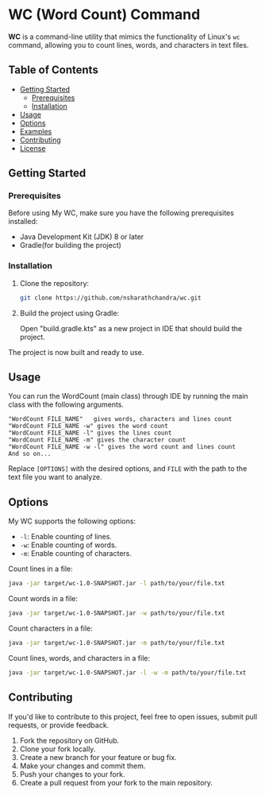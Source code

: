 # WC (Word Count) Command

**WC** is a command-line utility that mimics the functionality of Linux's `wc` command, allowing you to count lines, words, and characters in text files.

## Table of Contents

- [Getting Started](#getting-started)
  - [Prerequisites](#prerequisites)
  - [Installation](#installation)
- [Usage](#usage)
- [Options](#options)
- [Examples](#examples)
- [Contributing](#contributing)
- [License](#license)

## Getting Started

### Prerequisites

Before using My WC, make sure you have the following prerequisites installed:

- Java Development Kit (JDK) 8 or later
- Gradle(for building the project)

### Installation

1. Clone the repository:

   ```bash
   git clone https://github.com/nsharathchandra/wc.git
   ```
2. Build the project using Gradle:

   Open "build.gradle.kts" as a new project in IDE that should build the project.

The project is now built and ready to use.

## Usage

You can run the WordCount (main class) through IDE by running the main class with the following arguments.
```agsl
"WordCount FILE_NAME"   gives words, characters and lines count
"WordCount FILE_NAME -w" gives the word count
"WordCount FILE_NAME -l" gives the lines count
"WordCount FILE_NAME -m" gives the character count 
"WordCount FILE_NAME -w -l" gives the word count and lines count
And so on...
```

Replace `[OPTIONS]` with the desired options, and `FILE` with the path to the text file you want to analyze.

## Options

My WC supports the following options:

- `-l`: Enable counting of lines.
- `-w`: Enable counting of words.
- `-m`: Enable counting of characters.

Count lines in a file:

```bash
java -jar target/wc-1.0-SNAPSHOT.jar -l path/to/your/file.txt
```

Count words in a file:

```bash
java -jar target/wc-1.0-SNAPSHOT.jar -w path/to/your/file.txt
```

Count characters in a file:

```bash
java -jar target/wc-1.0-SNAPSHOT.jar -m path/to/your/file.txt
```

Count lines, words, and characters in a file:

```bash
java -jar target/wc-1.0-SNAPSHOT.jar -l -w -m path/to/your/file.txt
```

## Contributing

If you'd like to contribute to this project, feel free to open issues, submit pull requests, or provide feedback.

1. Fork the repository on GitHub.
2. Clone your fork locally.
3. Create a new branch for your feature or bug fix.
4. Make your changes and commit them.
5. Push your changes to your fork.
6. Create a pull request from your fork to the main repository.
